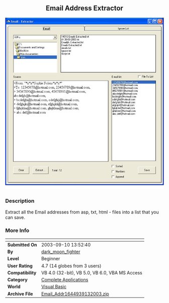 ﻿<div align="center">

## Email Address Extractor

<img src="PIC2003913829346854.JPG">
</div>

### Description

Extract all the Email addresses from asp, txt, html - files into a list that you can save.
 
### More Info
 


<span>             |<span>
---                |---
**Submitted On**   |2003-09-10 13:52:40
**By**             |[dark\_moon\_fighter](https://github.com/Planet-Source-Code/PSCIndex/blob/master/ByAuthor/dark-moon-fighter.md)
**Level**          |Beginner
**User Rating**    |4.7 (14 globes from 3 users)
**Compatibility**  |VB 4\.0 \(32\-bit\), VB 5\.0, VB 6\.0, VBA MS Access
**Category**       |[Complete Applications](https://github.com/Planet-Source-Code/PSCIndex/blob/master/ByCategory/complete-applications__1-27.md)
**World**          |[Visual Basic](https://github.com/Planet-Source-Code/PSCIndex/blob/master/ByWorld/visual-basic.md)
**Archive File**   |[Email\_Addr1644939132003\.zip](https://github.com/Planet-Source-Code/dark-moon-fighter-email-address-extractor__1-48461/archive/master.zip)








